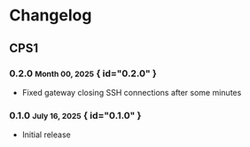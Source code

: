 # Changelog

## CPS1

### 0.2.0 <small>Month 00, 2025</small> { id="0.2.0" }

- Fixed gateway closing SSH connections after some minutes

### 0.1.0 <small>July 16, 2025</small> { id="0.1.0" }

- Initial release
